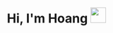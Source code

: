 <h1 align="center"><b>Hi, I'm Hoang </b><img src="https://media.giphy.com/media/hvRJCLFzcasrR4ia7z/giphy.gif" width="35"></h1>
<!--
**vuhoang-gr/vuhoang-gr** is a ✨ _special_ ✨ repository because its `README.md` (this file) appears on your GitHub profile.

Here are some ideas to get you started:

- 🔭 I’m currently working on ...
- 🌱 I’m currently learning ...
- 👯 I’m looking to collaborate on ...
- 🤔 I’m looking for help with ...
- 💬 Ask me about ...
- 📫 How to reach me: ...
- 😄 Pronouns: ...
- ⚡ Fun fact: ...
-->
